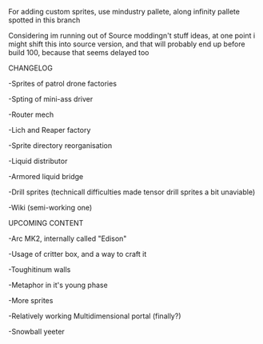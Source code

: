 
For adding custom sprites, use mindustry pallete, along infinity pallete spotted in this branch

Considering im running out of Source moddingn't stuff ideas, at one point i might shift this into source version, and that will probably end up before build 100, because that seems delayed too

CHANGELOG

-Sprites of patrol drone factories

-Spting of mini-ass driver

-Router mech

-Lich and Reaper factory

-Sprite directory reorganisation 

-Liquid distributor

-Armored liquid bridge

-Drill sprites (technicall difficulties made tensor drill sprites a bit unaviable)

-Wiki (semi-working one)

 UPCOMING CONTENT
 
 -Arc MK2, internally called "Edison"
 
 -Usage of critter box, and a way to craft it

-Toughitinum walls

-Metaphor in it's young phase

-More sprites

-Relatively working Multidimensional portal (finally?)

-Snowball yeeter
